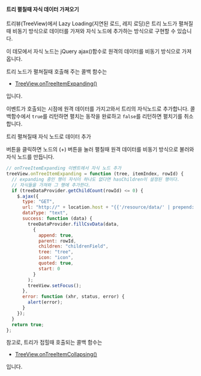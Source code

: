 #### 트리 펼칠때 자식 데이터 가져오기

트리뷰(TreeView)에서 Lazy Loading(지연된 로드, 레지 로딩)은 트리 노드가 펼쳐질때 비동기 방식으로 데이터를 가져와 자식 노드에 추가하는 방식으로 구현할 수 있습니다.

이 데모에서 자식 노드는 jQuery ajax()함수로 원격의 데이터를 비동기 방식으로 가져옵니다.

트리 노드가 펼쳐질때 호출해 주는 콜백 함수는

- [TreeView.onTreeItemExpanding()](http://help.realgrid.com/api/TreeView/onTreeItemExpanding/)

입니다.

이벤트가 호출되는 시점에 원격 데이터를 가지고와서 트리의 자식노드로 추가합니다. 콜백함수에서 `true`를
리턴하면 펼치는 동작을 완료하고 `false`를 리턴하면 펼치기를 취소합니다.

<a class="btn primary small round lowercase" id="setExpandingEvent">트리 펼쳐질때 자식 노드로 데이터 추가</a>

버튼을 클릭하면 노드의 (+) 버튼을 눌러 펼칠때 원격 데이터를 비동기 방식으로 불러와 자식 노드를 만듭니다.

```js
// onTreeItemExpanding 이벤트에서 자식 노드 추가
treeView.onTreeItemExpanding = function (tree, itemIndex, rowId) {
  // expanding 중인 행이 자식이 하나도 없다면 hasChildren이 설정된 행이다.
  // 자식들을 가져와 그 행에 추가한다.
  if (treeDataProvider.getChildCount(rowId) <= 0) {
    $.ajax({
      type: "GET",
      url: "http://" + location.host + "{{'/resource/data/' | prepend: site.baseurl}}treedata5.txt?__time__=" + new Date().getTime(),
      dataType: "text",
      success: function (data) {
        treeDataProvider.fillCsvData(data,
          {
            append: true,
            parent: rowId,
            children: "childrenField",
            tree: "tree",
            icon: "icon",
            quoted: true,
            start: 0
          }
        );
        treeView.setFocus();
      },
      error: function (xhr, status, error) {
        alert(error);
      }
    });
  }
  return true;
};
```

참고로, 트리가 접힐때 호출되는 콜백 함수는

- [TreeView.onTreeItemCollapsing()](http://help.realgrid.com/api/TreeView/onTreeItemCollapsing/)

입니다.

<script>
  $('#setExpandingEvent').click(function() {
    // onTreeItemExpanding 이벤트에서 자식 노드 추가
    treeView.onTreeItemExpanding = function (tree, itemIndex, rowId) {
      // expanding 중인 행이 자식이 하나도 없다면 hasChildren이 설정된 행이다.
      // 자식들을 가져와 그 행에 추가한다.
      if (treeDataProvider.getChildCount(rowId) <= 0) {
        $.ajax({
          type: "GET",
          url: "http://" + location.host + "{{'/resource/data/' | prepend: site.baseurl}}treedata5.1.txt?__time__=" + new Date().getTime(),
          dataType: "text",
          success: function (data) {
            treeDataProvider.fillCsvData(data,
              {
                append: true,
                parent: rowId,
                children: "childrenField",
                tree: "tree",
                icon: "icon",
                quoted: true,
                start: 0
              }
            );
            treeView.setFocus();
          },
          error: function (xhr, status, error) {
            alert(error);
          }
        });
      }
      return true;
    };
  });
</script>
